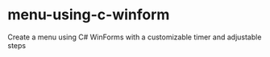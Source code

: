 # menu-using-c-winform
Create a menu using C# WinForms with a customizable timer and adjustable steps 
